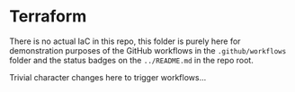 # Terraform

There is no actual IaC in this repo, this folder is purely here for demonstration purposes of the GitHub workflows in the `.github/workflows` folder and the status badges on the `../README.md` in the repo root.

Trivial character changes here to trigger workflows...
